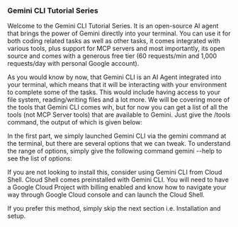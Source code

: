 
### Gemini CLI Tutorial Series
Welcome to the Gemini CLI Tutorial Series. It is an open-source AI agent that brings the power of Gemini directly into your terminal. You can use it for both coding related tasks as well as other tasks, it comes integrated with various tools, plus support for MCP servers and most importantly, its open source and comes with a generous free tier (60 requests/min and 1,000 requests/day with personal Google account).

As you would know by now, that Gemini CLI is an AI Agent integrated into your terminal, which means that it will be interacting with your environment to complete some of the tasks. This would include having access to your file system, reading/writing files and a lot more. We will be covering more of the tools that Gemini CLI comes wih, but for now you can get a list of all the tools (not MCP Server tools) that are available to Gemini. Just give the /tools command, the output of which is given below:

In the first part, we simply launched Gemini CLI via the gemini command at the terminal, but there are several options that we can tweak. To understand the range of options, simply give the following command gemini --help to see the list of options:


If you are not looking to install this, consider using Gemini CLI from Cloud Shell. Cloud Shell comes preinstalled with Gemini CLI. You will need to have a Google Cloud Project with billing enabled and know how to navigate your way through Google Cloud console and can launch the Cloud Shell.

If you prefer this method, simply skip the next section i.e. Installation and setup.
